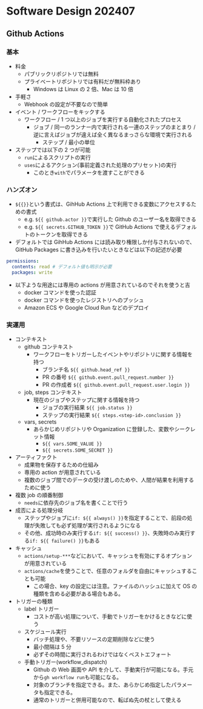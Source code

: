 # Software Design 202407

## Github Actions

### 基本

- 料金
  - パブリックリポジトリでは無料
  - プライベートリポジトリでは有料だが無料枠あり
    - Windows は Linux の 2 倍、Mac は 10 倍
- 手軽さ
  - Webhook の設定が不要なので簡単
- イベント / ワークフローをキックする
  - ワークフロー / 1 つ以上のジョブを実行する自動化されたプロセス
    - ジョブ / 同一のランナー内で実行される一連のステップのまとまり / 逆に言えばジョブが違えば全く異なるまっさらな環境で実行される
      - ステップ / 最小の単位
- ステップでは以下の 2 つが可能
  - `run`によるスクリプトの実行
  - `uses`によるアクション(事前定義された処理のプリセット)の実行
    - このとき`with`でパラメータを渡すことができる

### ハンズオン

- `${{}}`という書式は、GihHub Actions 上で利用できる変数にアクセスするための書式
  - e.g. `${{ github.actor }}`で実行した Github のユーザー名を取得できる
  - e.g. `${{ secrets.GITHUB_TOKEN }}`で GitHub Actions で使えるデフォルトのトークンを取得できる
- デフォルトでは GihHub Actions には読み取り権限しか付与されないので、GitHub Packages に書き込みを行いたいときなどは以下の記述が必要

```yml
permissions:
  contents: read # デフォルト値も明示が必要
  packages: write
```

- 以下ような用途には専用の actions が用意されているのでそれを使うと吉
  - docker コマンドを使った認証
  - docker コマンドを使ったレジストリへのプッシュ
  - Amazon ECS や Google Cloud Run などのデプロイ

### 実運用

- コンテキスト
  - github コンテキスト
    - ワークフローをトリガーしたイベントやリポジトリに関する情報を持つ
      - ブランチ名 `${{ github.head_ref }}`
      - PR の番号 `${{ github.event.pull_request.number }}`
      - PR の作成者 `${{ github.event.pull_request.user.login }}`
  - job, steps コンテキスト
    - 現在のジョブやステップに関する情報を持つ
      - ジョブの実行結果 `${{ job.status }}`
      - ステップの実行結果 `${{ steps.<step-id>.conclusion }}`
  - vars, secrets
    - あらかじめリポジトリや Organization に登録した、変数やシークレット情報
      - `${{ vars.SOME_VALUE }}`
      - `${{ secrets.SOME_SECRET }}`
- アーティファクト
  - 成果物を保存するための仕組み
  - 専用の action が用意されている
  - 複数のジョブ間でのデータの受け渡しのためや、人間が結果を利用するために使う
- 複数 job の順番制御
  - `needs`に依存先のジョブ名を書くことで行う
- 成否による処理分岐
  - ステップやジョブに`if: ${{ always() }}`を指定することで、前段の処理が失敗しても必ず処理が実行されるようになる
  - その他、成功時のみ実行する`if: ${{ success() }}`、失敗時のみ実行する`if: ${{ failure() }}`もある
- キャッシュ
  - `actions/setup-***`などにおいて、キャッシュを有効にするオプションが用意されている
  - `actions/cache`を使うことで、任意のフォルダを自由にキャッシュすることも可能
    - この場合、key の設定には注意。ファイルのハッシュに加えて OS の種類を含める必要がある場合もある。
- トリガーの種類
  - label トリガー
    - コストが高い処理について、手動でトリガーをかけるときなどに使う
  - スケジュール実行
    - バッチ処理や、不要リソースの定期削除などに使う
    - 最小間隔は 5 分
    - 必ずその時間に実行されるわけではなくベストエフォート
  - 手動トリガー(workflow_dispatch)
    - Github の Web 画面や API を介して、手動実行が可能になる。手元から`gh workflow run`も可能になる。
    - 対象のブランチを指定できる。また、あらかじめ指定したパラメータも指定できる。
    - 通常のトリガーと併用可能なので、転ばぬ先の杖として使える
